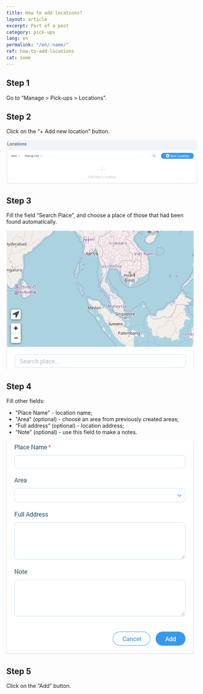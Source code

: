 ```yaml
---
title: How to add locations?
layout: article
excerpt: Part of a post
category: pick-ups
lang: en
permalink: "/en/:name/"
ref: how-to-add-locations
cat: some
---
```


## **Step 1**

Go to “Manage > Pick-ups > Locations”.

## **Step 2**

Click on the “+ Add new location” button.

![How_to_add_locations1](/assets/images/how_to_add_locations1.png)

## **Step 3**

Fill the field “Search Place”, and choose a place of those that had been found automatically.

![How_to_add_locations2](/assets/images/how_to_add_locations2.png)

## **Step 4** 

Fill other fields:

- "Place Name" - location name;
- "Area" (optional) - choose an area from previously created areas;
- “Full address” (optional) - location address;
- “Note” (optional) - use this field to make a notes.

![How_to_add_locations3](/assets/images/how_to_add_locations3.png)

## **Step 5** 

Click on the “Add” button.
